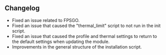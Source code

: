 ## Changelog

- Fixed an issue related to FPSGO.
- Fixed an issue that caused the "thermal_limit" script to not run in the init script.
- Fixed an issue that caused the profile and thermal settings to return to the default settings when updating the module.
- Improvements in the general structure of the installation script.
